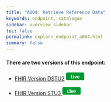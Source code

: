 ```yaml
---
title: "A004: Retrieve Reference Data"
keywords: endpoint, catalogue
sidebar: overview_sidebar
toc: false
permalink: explore_endpoint_a004.html
summary: false
---
```


#### There are two versions of this endpoint:

- [FHIR Version DSTU2](explore_endpoint_a004_DSTU2.html) ![Live](images/icons/api_live.png)  

- [FHIR Version STU3 ](explore_endpoint_a004_STU3.html) ![Live](images/icons/api_live.png)
